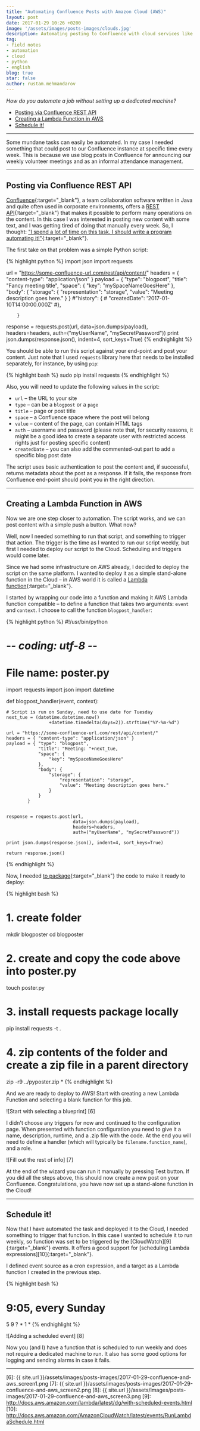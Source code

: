 ```yaml
---
title: "Automating Confluence Posts with Amazon Cloud (AWS)"
layout: post
date: 2017-01-29 10:26 +0200
image: '/assets/images/posts-images/clouds.jpg'
description: Automating posting to Confluence with cloud services like Amazon Web Services (AWS).
tag:
- field notes
- automation
- cloud
- python
- english
blog: true
star: false
author: rustam.mehmandarov
---
```


_How do you automate a job without setting up a dedicated machine?_

- [Posting via Confluence REST API](#posting-via-confluence-rest-api)
- [Creating a Lambda Function in AWS](#creating-a-lambda-function-in-aws)
- [Schedule it!](#schedule-it)


---

Some mundane tasks can easily be automated. In my case I needed something that could post to our Confluence instance at specific time every week. This is because  we use blog posts in Confluence for announcing our weekly volunteer meetings and as an informal attendance management.

---

## Posting via Confluence REST API

[Confluence][1]{:target="_blank"}, a team collaboration software written in Java and quite often used in corporate environments, offers a [REST API][2]{:target="_blank"} that makes it possible to perform many operations on the content. In this case I was interested in posting new content with some text, and I was getting tired of doing that manually every week. So, I thought: ["I spend a lot of time on this task. I should write a program automating it!"][3]{:target="_blank"}. 

The first take on that problem was a simple Python script:

{% highlight python %}
import json
import requests

url = "https://some-confluence-url.com/rest/api/content/"
headers = { "content-type": "application/json" }
payload = { "type": "blogpost",
            "title": "Fancy meeting title",
            "space": {
                "key": "mySpaceNameGoesHere"
            },
            "body": {
                "storage": {
                    "representation": "storage",
                    "value": "Meeting description goes here."
                }
            }
            #"history": {
            #    "createdDate": '2017-01-10T14:00:00.000Z'
            #},

        }

response = requests.post(url, 
                         data=json.dumps(payload), 
                         headers=headers, 
                         auth=("myUserName", "mySecretPassword"))
print json.dumps(response.json(), indent=4, sort_keys=True)
{% endhighlight %}

You should be able to run this script against your end-point and post your content. Just note that I used ```requests``` library here that needs to be installed separately, for instance, by using ```pip```:

{% highlight bash %}
sudo pip install requests
{% endhighlight %}

Also, you will need to update the following values in the script:

* ```url``` – the URL to your site
* ```type``` – can be a ```blogpost``` or a ```page```
* ```title``` – page or post title
* ```space``` – a Confluence space where the post will belong
* ```value``` – content of the page, can contain HTML tags
* ```auth``` – username and password (please note that, for security reasons, it might be a good idea to create a separate user with restricted access rights just for posting specific content)
* ```createdDate``` – you can also add the commented-out part to add a specific blog post date

The script uses basic authentication to post the content and, if successful, returns metadata about the post as a response. If it fails, the response from Confluence end-point should point you in the right direction.

---

## Creating a Lambda Function in AWS

Now we are one step closer to automation. The script works, and we can post content with a simple push a button. What now?

Well, now I needed something to run that script, and something to trigger that action. The trigger is the time as I wanted to run our script weekly, but first I needed to deploy our script to the Cloud. Scheduling and triggers would come later.

Since we had some infrastructure on AWS already, I decided to deploy the script on the same platform. I wanted to deploy it as a simple stand-alone function in the Cloud – in AWS world it is called a [Lambda function][4]{:target="_blank"}.

I started by wrapping our code into a function and making it AWS Lambda function compatible – to define a function that takes two arguments: ```event``` and ```context```. I choose to call the function ```blogpost_handler```:

{% highlight python %}
#!/usr/bin/python
# -*- coding: utf-8 -*-

# File name: poster.py

import requests
import json
import datetime

def blogpost_handler(event, context): 

    # Script is run on Sunday, need to use date for Tuesday
    next_tue = (datetime.datetime.now()
                    +datetime.timedelta(days=2)).strftime("%Y-%m-%d")

    url = "https://some-confluence-url.com/rest/api/content/"
    headers = { "content-type": "application/json" }
    payload = { "type": "blogpost",
                "title": "Meeting: "+next_tue,
                "space": {
                    "key": "mySpaceNameGoesHere"
                },
                "body": {
                    "storage": {
                        "representation": "storage",
                        "value": "Meeting description goes here."
                    }
                }
            }

    
    response = requests.post(url, 
                             data=json.dumps(payload), 
                             headers=headers, 
                             auth=("myUserName", "mySecretPassword"))
    
    print json.dumps(response.json(), indent=4, sort_keys=True)

    return response.json()
{% endhighlight %}

Now, I needed [to package][5]{:target="_blank"} the code to make it ready to deploy:

{% highlight bash %}
# 1. create folder
mkdir blogposter
cd blogposter

# 2. create and copy the code above into poster.py
touch poster.py

# 3. install requests package locally
pip install requests -t .

# 4. zip contents of the folder and create a zip file in a parent directory
zip -r9 ../pyposter.zip *
{% endhighlight %}

And we are ready to deploy to AWS! Start with creating a new Lambda Function and selecting a blank function for this job.

![Start with selecting a blueprint] [6]

I didn't choose any triggers for now and continued to the configuration page. When presented with function configuration you need to give it a name, description, runtime, and a .zip file with the code. At the end you will need to define a handler (which will typically be ```filename.function_name```), and a role.

![Fill out the rest of info] [7]

At the end of the wizard you can run it manually by pressing Test button. If you did all the steps above, this should now create a new post on your Confluence. Congratulations, you have now set up a stand-alone function in the Cloud!

---

## Schedule it!

Now that I have automated the task and deployed it to the Cloud, I needed something to trigger that function. In this case I wanted to schedule it to run weekly, so function was set to be triggered by the [CloudWatch][9]{:target="_blank"} events. It offers a good support for [scheduling Lambda expressions][10]{:target="_blank"}.

I defined event source as a cron expression, and a target as a Lambda function I created in the previous step.

{% highlight bash %}
# 9:05, every Sunday
5 9 ? * 1 *
{% endhighlight %}

![Adding a scheduled event] [8]

Now you (and I) have a function that is scheduled to run weekly and does not require a dedicated machine to run. It also has some good options for logging and sending alarms in case it fails.

---


[1]:  https://en.wikipedia.org/wiki/Confluence_(software)
[2]:  https://developer.atlassian.com/confdev/confluence-server-rest-api/confluence-rest-api-examples
[3]:  https://xkcd.com/1319/
[4]:  http://docs.aws.amazon.com/lambda/latest/dg/welcome.html
[5]:  http://docs.aws.amazon.com/lambda/latest/dg/lambda-python-how-to-create-deployment-package.html
[6]:  {{ site.url }}/assets/images/posts-images/2017-01-29-confluence-and-aws_screen1.png
[7]:  {{ site.url }}/assets/images/posts-images/2017-01-29-confluence-and-aws_screen2.png
[8]:  {{ site.url }}/assets/images/posts-images/2017-01-29-confluence-and-aws_screen3.png
[9]:  http://docs.aws.amazon.com/lambda/latest/dg/with-scheduled-events.html
[10]: http://docs.aws.amazon.com/AmazonCloudWatch/latest/events/RunLambdaSchedule.html



